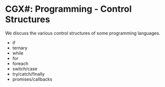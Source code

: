 # CGX#: Programming - Control Structures

We discuss the various control structures of some programming languages.

 - if
 - ternary
 - while
 - for
 - foreach
 - switch/case
 - try/catch/finally
 - promises/callbacks
 